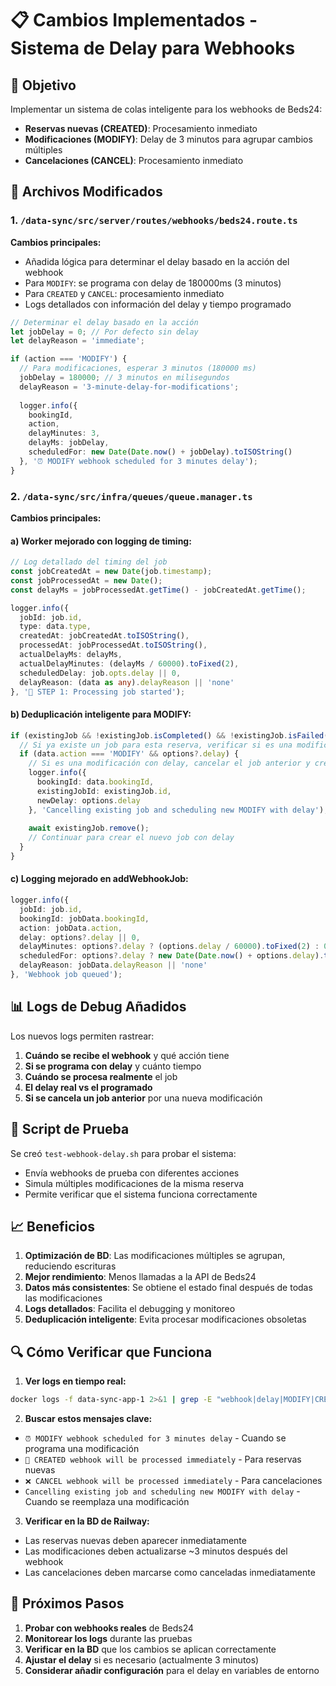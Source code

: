 # 📋 Cambios Implementados - Sistema de Delay para Webhooks

## 🎯 Objetivo
Implementar un sistema de colas inteligente para los webhooks de Beds24:
- **Reservas nuevas (CREATED)**: Procesamiento inmediato
- **Modificaciones (MODIFY)**: Delay de 3 minutos para agrupar cambios múltiples
- **Cancelaciones (CANCEL)**: Procesamiento inmediato

## 🔧 Archivos Modificados

### 1. `/data-sync/src/server/routes/webhooks/beds24.route.ts`
**Cambios principales:**
- Añadida lógica para determinar el delay basado en la acción del webhook
- Para `MODIFY`: se programa con delay de 180000ms (3 minutos)
- Para `CREATED` y `CANCEL`: procesamiento inmediato
- Logs detallados con información del delay y tiempo programado

```typescript
// Determinar el delay basado en la acción
let jobDelay = 0; // Por defecto sin delay
let delayReason = 'immediate';

if (action === 'MODIFY') {
  // Para modificaciones, esperar 3 minutos (180000 ms)
  jobDelay = 180000; // 3 minutos en milisegundos
  delayReason = '3-minute-delay-for-modifications';
  
  logger.info({ 
    bookingId, 
    action,
    delayMinutes: 3,
    delayMs: jobDelay,
    scheduledFor: new Date(Date.now() + jobDelay).toISOString()
  }, '⏰ MODIFY webhook scheduled for 3 minutes delay');
}
```

### 2. `/data-sync/src/infra/queues/queue.manager.ts`
**Cambios principales:**

#### a) Worker mejorado con logging de timing:
```typescript
// Log detallado del timing del job
const jobCreatedAt = new Date(job.timestamp);
const jobProcessedAt = new Date();
const delayMs = jobProcessedAt.getTime() - jobCreatedAt.getTime();

logger.info({ 
  jobId: job.id, 
  type: data.type, 
  createdAt: jobCreatedAt.toISOString(),
  processedAt: jobProcessedAt.toISOString(),
  actualDelayMs: delayMs,
  actualDelayMinutes: (delayMs / 60000).toFixed(2),
  scheduledDelay: job.opts.delay || 0,
  delayReason: (data as any).delayReason || 'none'
}, '🚀 STEP 1: Processing job started');
```

#### b) Deduplicación inteligente para MODIFY:
```typescript
if (existingJob && !existingJob.isCompleted() && !existingJob.isFailed()) {
  // Si ya existe un job para esta reserva, verificar si es una modificación
  if (data.action === 'MODIFY' && options?.delay) {
    // Si es una modificación con delay, cancelar el job anterior y crear uno nuevo
    logger.info({ 
      bookingId: data.bookingId, 
      existingJobId: existingJob.id,
      newDelay: options.delay 
    }, 'Cancelling existing job and scheduling new MODIFY with delay');
    
    await existingJob.remove();
    // Continuar para crear el nuevo job con delay
  }
}
```

#### c) Logging mejorado en addWebhookJob:
```typescript
logger.info({ 
  jobId: job.id,
  bookingId: jobData.bookingId,
  action: jobData.action,
  delay: options?.delay || 0,
  delayMinutes: options?.delay ? (options.delay / 60000).toFixed(2) : 0,
  scheduledFor: options?.delay ? new Date(Date.now() + options.delay).toISOString() : 'immediate',
  delayReason: jobData.delayReason || 'none'
}, 'Webhook job queued');
```

## 📊 Logs de Debug Añadidos

Los nuevos logs permiten rastrear:
1. **Cuándo se recibe el webhook** y qué acción tiene
2. **Si se programa con delay** y cuánto tiempo
3. **Cuándo se procesa realmente** el job
4. **El delay real vs el programado**
5. **Si se cancela un job anterior** por una nueva modificación

## 🧪 Script de Prueba

Se creó `test-webhook-delay.sh` para probar el sistema:
- Envía webhooks de prueba con diferentes acciones
- Simula múltiples modificaciones de la misma reserva
- Permite verificar que el sistema funciona correctamente

## 📈 Beneficios

1. **Optimización de BD**: Las modificaciones múltiples se agrupan, reduciendo escrituras
2. **Mejor rendimiento**: Menos llamadas a la API de Beds24
3. **Datos más consistentes**: Se obtiene el estado final después de todas las modificaciones
4. **Logs detallados**: Facilita el debugging y monitoreo
5. **Deduplicación inteligente**: Evita procesar modificaciones obsoletas

## 🔍 Cómo Verificar que Funciona

1. **Ver logs en tiempo real:**
```bash
docker logs -f data-sync-app-1 2>&1 | grep -E "webhook|delay|MODIFY|CREATED"
```

2. **Buscar estos mensajes clave:**
- `⏰ MODIFY webhook scheduled for 3 minutes delay` - Cuando se programa una modificación
- `🚀 CREATED webhook will be processed immediately` - Para reservas nuevas
- `❌ CANCEL webhook will be processed immediately` - Para cancelaciones
- `Cancelling existing job and scheduling new MODIFY with delay` - Cuando se reemplaza una modificación

3. **Verificar en la BD de Railway:**
- Las reservas nuevas deben aparecer inmediatamente
- Las modificaciones deben actualizarse ~3 minutos después del webhook
- Las cancelaciones deben marcarse como canceladas inmediatamente

## 🚀 Próximos Pasos

1. **Probar con webhooks reales** de Beds24
2. **Monitorear los logs** durante las pruebas
3. **Verificar en la BD** que los cambios se aplican correctamente
4. **Ajustar el delay** si es necesario (actualmente 3 minutos)
5. **Considerar añadir configuración** para el delay en variables de entorno